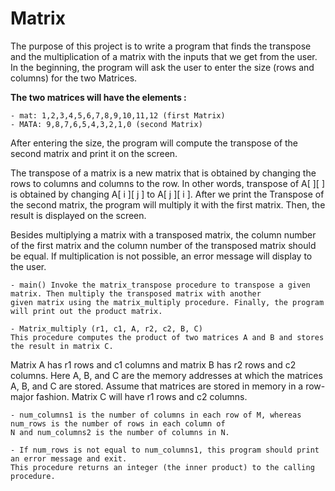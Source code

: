 # Matrix

The purpose of this project is to write a program that finds the transpose and the multiplication of a matrix with the inputs that we get from the user. In the beginning, the program will ask the user to enter the size (rows and columns) for the two Matrices.

**The two matrices will have the elements :**
```
- mat: 1,2,3,4,5,6,7,8,9,10,11,12 (first Matrix)
- MATA: 9,8,7,6,5,4,3,2,1,0 (second Matrix)
```
After entering the size, the program will compute the transpose of the second matrix and print it on the screen.

The transpose of a matrix is a new matrix that is obtained by changing the rows to columns and columns to the row. In other words, transpose of A[ ][ ] is obtained by changing A[ i ][ j ] to A[ j ][ i ]. 
After we print the Transpose of the second matrix, the program will multiply it with the first matrix. Then, the result is displayed on the screen.

Besides multiplying a matrix with a transposed matrix, the column number of the first matrix and the column number of the transposed matrix should be equal.
If  multiplication is not possible, an error message will display to the user.

```
- main() Invoke the matrix_transpose procedure to transpose a given matrix. Then multiply the transposed matrix with another 
given matrix using the matrix_multiply procedure. Finally, the program will print out the product matrix.

- Matrix_multiply (r1, c1, A, r2, c2, B, C) 
This procedure computes the product of two matrices A and B and stores the result in matrix C.
```
Matrix A has r1 rows and c1 columns and matrix B has r2 rows and c2 columns. Here A, B, and C are the memory addresses at which the matrices A, B, and C are stored. 
Assume that matrices are stored in memory in a row-major fashion. Matrix C will have r1 rows and c2 columns.
```
- num_columns1 is the number of columns in each row of M, whereas num_rows is the number of rows in each column of 
N and num_columns2 is the number of columns in N.

- If num_rows is not equal to num_columns1, this program should print an error message and exit. 
This procedure returns an integer (the inner product) to the calling procedure.
```
